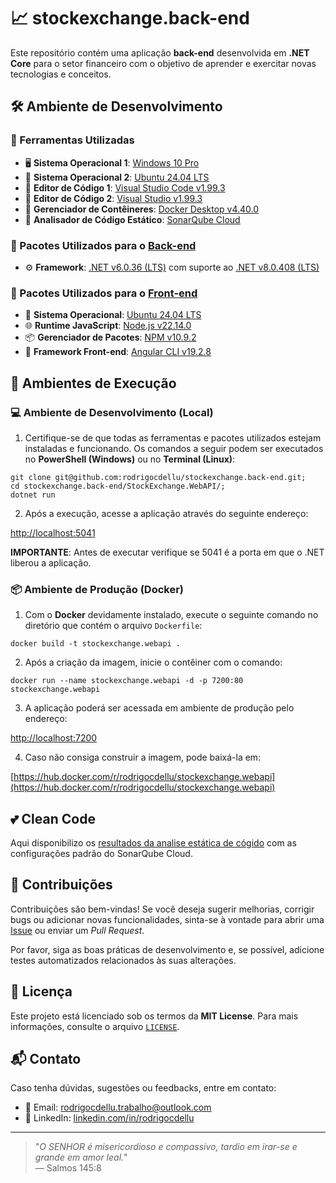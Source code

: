 # 📈 stockexchange.back-end

Este repositório contém uma aplicação **back-end** desenvolvida em **.NET Core** para o setor financeiro com o objetivo de aprender e exercitar novas tecnologias e conceitos.

## 🛠️ Ambiente de Desenvolvimento

### 🔧 Ferramentas Utilizadas

- 🖥 **Sistema Operacional 1**: [Windows 10 Pro](#)
- 🐧 **Sistema Operacional 2**: [Ubuntu 24.04 LTS](https://ubuntu.com/download/desktop)  
- 📝 **Editor de Código 1**: [Visual Studio Code v1.99.3](https://code.visualstudio.com/download)
- 📝 **Editor de Código 2**: [Visual Studio v1.99.3](https://visualstudio.microsoft.com/pt-br/downloads)  
- 🐳 **Gerenciador de Contêineres**: [Docker Desktop v4.40.0](https://www.docker.com/products/docker-desktop)
- 👀 **Analisador de Código Estático**: [SonarQube Cloud](https://sonarcloud.io)  

### 🔧 Pacotes Utilizados para o [Back-end](https://github.com/rodrigocdellu/stockexchange.back-end)

- ⚙️ **Framework**: [.NET v6.0.36 (LTS)](https://dotnet.microsoft.com/pt-br/download/dotnet/6.0) com suporte ao [.NET v8.0.408 (LTS)](https://dotnet.microsoft.com/pt-br/download/dotnet/8.0)  
  
### 🎨 Pacotes Utilizados para o [Front-end](https://github.com/rodrigocdellu/stockexchange.front-end)

- 🐧 **Sistema Operacional**: [Ubuntu 24.04 LTS](https://ubuntu.com/download/desktop)  
- 🌐 **Runtime JavaScript**: [Node.js v22.14.0](https://nodejs.org/pt)  
- 📦 **Gerenciador de Pacotes**: [NPM v10.9.2](https://www.npmjs.com/package/npm/v/10.9.2)  
- 🧰 **Framework Front-end**: [Angular CLI v19.2.8](https://github.com/angular/angular-cli)  

## 🚀 Ambientes de Execução

### 💻 Ambiente de Desenvolvimento (Local)

1. Certifique-se de que todas as ferramentas e pacotes utilizados estejam instaladas e funcionando. Os comandos a seguir podem ser executados no **PowerShell (Windows)** ou no **Terminal (Linux)**:

```
git clone git@github.com:rodrigocdellu/stockexchange.back-end.git;
cd stockexchange.back-end/StockExchange.WebAPI/;
dotnet run
```

2. Após a execução, acesse a aplicação através do seguinte endereço:

[http://localhost:5041](http://localhost:5041)

**IMPORTANTE**: Antes de executar verifique se 5041 é a porta em que o .NET liberou a aplicação.

### 📦 Ambiente de Produção (Docker)

1. Com o **Docker** devidamente instalado, execute o seguinte comando no diretório que contém o arquivo `Dockerfile`:

```
docker build -t stockexchange.webapi .
```

2. Após a criação da imagem, inicie o contêiner com o comando:

```
docker run --name stockexchange.webapi -d -p 7200:80 stockexchange.webapi
```

3. A aplicação poderá ser acessada em ambiente de produção pelo endereço:

[http://localhost:7200](http://localhost:7200)

4. Caso não consiga construir a imagem, pode baixá-la em:

[https://hub.docker.com/r/rodrigocdellu/stockexchange.webapi](https://hub.docker.com/r/rodrigocdellu/stockexchange.webapi)

## 💕 Clean Code

Aqui disponibilizo os [resultados da analise estática de cógido](https://sonarcloud.io/organizations/rodrigocdellu/projects) com as configurações padrão do SonarQube Cloud.

## 🤝 Contribuições

Contribuições são bem-vindas! Se você deseja sugerir melhorias, corrigir bugs ou adicionar novas funcionalidades, sinta-se à vontade para abrir uma [Issue](https://github.com/rodrigocdellu/stockexchange.back-end/issues) ou enviar um *Pull Request*.

Por favor, siga as boas práticas de desenvolvimento e, se possível, adicione testes automatizados relacionados às suas alterações.

## 📄 Licença

Este projeto está licenciado sob os termos da **MIT License**. Para mais informações, consulte o arquivo [`LICENSE`](./LICENSE.md).

## 📬 Contato

Caso tenha dúvidas, sugestões ou feedbacks, entre em contato:

- 📧 Email: [rodrigocdellu.trabalho@outlook.com](mailto:rodrigocdellu.trabalho@outlook.com)
- 💼 LinkedIn: [linkedin.com/in/rodrigocdellu](https://linkedin.com/in/rodrigocdellu)

---

> "_O SENHOR é misericordioso e compassivo, tardio em irar-se e grande em amor leal._"  
> — Salmos 145:8
